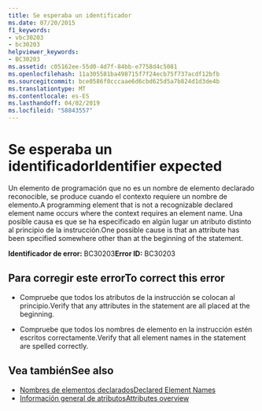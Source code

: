 ```yaml
---
title: Se esperaba un identificador
ms.date: 07/20/2015
f1_keywords:
- vbc30203
- bc30203
helpviewer_keywords:
- BC30203
ms.assetid: c05162ee-55d0-4d7f-84bb-e7758d4c5081
ms.openlocfilehash: 11a305581ba498715f7f24ecb75f737acdf12bfb
ms.sourcegitcommit: bce0586f0cccaae6d6cbd625d5a7b824d1d3de4b
ms.translationtype: MT
ms.contentlocale: es-ES
ms.lasthandoff: 04/02/2019
ms.locfileid: "58843557"
---
```

# <a name="identifier-expected"></a><span data-ttu-id="fd96a-102">Se esperaba un identificador</span><span class="sxs-lookup"><span data-stu-id="fd96a-102">Identifier expected</span></span>
<span data-ttu-id="fd96a-103">Un elemento de programación que no es un nombre de elemento declarado reconocible, se produce cuando el contexto requiere un nombre de elemento.</span><span class="sxs-lookup"><span data-stu-id="fd96a-103">A programming element that is not a recognizable declared element name occurs where the context requires an element name.</span></span> <span data-ttu-id="fd96a-104">Una posible causa es que se ha especificado en algún lugar un atributo distinto al principio de la instrucción.</span><span class="sxs-lookup"><span data-stu-id="fd96a-104">One possible cause is that an attribute has been specified somewhere other than at the beginning of the statement.</span></span>  
  
 <span data-ttu-id="fd96a-105">**Identificador de error:** BC30203</span><span class="sxs-lookup"><span data-stu-id="fd96a-105">**Error ID:** BC30203</span></span>  
  
## <a name="to-correct-this-error"></a><span data-ttu-id="fd96a-106">Para corregir este error</span><span class="sxs-lookup"><span data-stu-id="fd96a-106">To correct this error</span></span>  
  
-   <span data-ttu-id="fd96a-107">Compruebe que todos los atributos de la instrucción se colocan al principio.</span><span class="sxs-lookup"><span data-stu-id="fd96a-107">Verify that any attributes in the statement are all placed at the beginning.</span></span>  
  
-   <span data-ttu-id="fd96a-108">Compruebe que todos los nombres de elemento en la instrucción estén escritos correctamente.</span><span class="sxs-lookup"><span data-stu-id="fd96a-108">Verify that all element names in the statement are spelled correctly.</span></span>  
  
## <a name="see-also"></a><span data-ttu-id="fd96a-109">Vea también</span><span class="sxs-lookup"><span data-stu-id="fd96a-109">See also</span></span>

- [<span data-ttu-id="fd96a-110">Nombres de elementos declarados</span><span class="sxs-lookup"><span data-stu-id="fd96a-110">Declared Element Names</span></span>](../../../visual-basic/programming-guide/language-features/declared-elements/declared-element-names.md)
- [<span data-ttu-id="fd96a-111">Información general de atributos</span><span class="sxs-lookup"><span data-stu-id="fd96a-111">Attributes overview</span></span>](../../../visual-basic/programming-guide/concepts/attributes/index.md)
